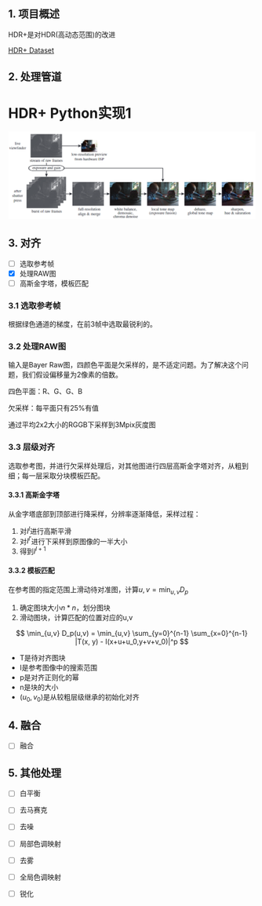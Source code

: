 ## 1. 项目概述

HDR+是对HDR(高动态范围)的改进

[HDR+ Dataset](https://hdrplusdata.org/)

## 2. 处理管道

# HDR+ Python实现1

<img src="misc/Pipeline.png" style="zoom:70%;" />

## 3. 对齐

- [ ] 选取参考帧
- [x] 处理RAW图
- [ ] 高斯金字塔，模板匹配

### 3.1 选取参考帧

根据绿色通道的梯度，在前3帧中选取最锐利的。

### 3.2 处理RAW图

输入是Bayer Raw图，四颜色平面是欠采样的，是不适定问题。为了解决这个问题，我们假设偏移量为2像素的倍数。

四色平面：R、G、G、B

欠采样：每平面只有25%有值

通过平均2x2大小的RGGB下采样到3Mpix灰度图

### 3.3 层级对齐

选取参考图，并进行欠采样处理后，对其他图进行四层高斯金字塔对齐，从粗到细；每一层采取分块模板匹配。

#### 3.3.1 高斯金字塔

从金字塔底部到顶部进行降采样，分辨率逐渐降低，采样过程：

1. 对$I^l$进行高斯平滑
2. 对$I^{l'}$进行下采样到原图像的一半大小
3. 得到$I^{l+1}$

#### 3.3.2 模板匹配

在参考图的指定范围上滑动待对准图，计算$u,v =\min_{u, v} D_p$

1. 确定图块大小$n*n$，划分图块
2. 滑动图块，计算匹配的位置对应的u,v

$$
\min_{u,v} D_p(u,v) = \min_{u,v} \sum_{y=0}^{n-1} \sum_{x=0}^{n-1} |T(x, y) - I(x+u+u_0,y+v+v_0)|^p
$$

- T是待对齐图块
- I是参考图像中的搜索范围
- p是对齐正则化的幂
- n是块的大小
- $(u_0,v_0)$是从较粗层级继承的初始化对齐

## 4. 融合

- [ ] 融合

## 5. 其他处理

- [ ] 白平衡
- [ ] 去马赛克
- [ ] 去噪
- [ ] 局部色调映射
- [ ] 去雾
- [ ] 全局色调映射
- [ ] 锐化


